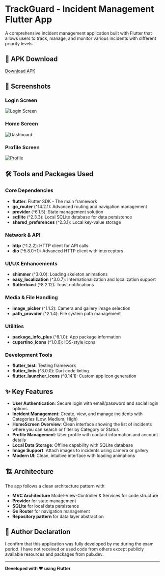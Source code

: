 # TrackGuard - Incident Management Flutter App

A comprehensive incident management application built with Flutter that allows users to track, manage, and monitor various incidents with different priority levels.

## 📱 APK Download

[Download APK](https://drive.google.com/file/d/1w7uejDZm9Uey1si-J8_MSfDSSsUN6pFm/view?usp=drive_link)

## 📸 Screenshots

### Login Screen
![Login Screen](./assets/images/Screenshot1.jpeg)

### Home Screen
![Dashboard](./assets/images/Screenshot2.jpeg)

### Profile Screen
![Profile](./assets/images/Screenshot3.jpeg)

## 🛠️ Tools and Packages Used

### Core Dependencies
- **flutter**: Flutter SDK - The main framework
- **go_router** (^14.2.1): Advanced routing and navigation management
- **provider** (^6.1.5): State management solution
- **sqflite** (^2.3.3): Local SQLite database for data persistence
- **shared_preferences** (^2.3.1): Local key-value storage

### Network & API
- **http** (^1.2.2): HTTP client for API calls
- **dio** (^5.8.0+1): Advanced HTTP client with interceptors

### UI/UX Enhancements
- **shimmer** (^3.0.0): Loading skeleton animations
- **easy_localization** (^3.0.7): Internationalization and localization support
- **fluttertoast** (^8.2.12): Toast notifications

### Media & File Handling
- **image_picker** (^1.1.2): Camera and gallery image selection
- **path_provider** (^2.1.4): File system path management

### Utilities
- **package_info_plus** (^8.1.0): App package information
- **cupertino_icons** (^1.0.6): iOS-style icons

### Development Tools
- **flutter_test**: Testing framework
- **flutter_lints** (^3.0.0): Dart code linting
- **flutter_launcher_icons** (^0.14.1): Custom app icon generation

## ✨ Key Features

- **User Authentication**: Secure login with email/password and social login options
- **Incident Management**: Create, view, and manage incidents with Categories (Low, Medium, High)
- **HomeScreen Overview**: Clean interface showing the list of incidents where you can search or filter by Category or Status
- **Profile Management**: User profile with contact information and account details
- **Local Data Storage**: Offline capability with SQLite database
- **Image Support**: Attach images to incidents using camera or gallery
- **Modern UI**: Clean, intuitive interface with loading animations

## 🏗️ Architecture

The app follows a clean architecture pattern with:
- **MVC Architecture** Model-View-Controller & Services for code structure
- **Provider** for state management
- **SQLite** for local data persistence
- **Go Router** for navigation management
- **Repository pattern** for data layer abstraction

## 📝 Author Declaration

I confirm that this application was fully developed by me during the exam period. I have not received or used code from others except publicly available resources and packages from pub.dev.

---

**Developed with ❤️ using Flutter**